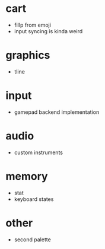 # cart
* fillp from emoji
* input syncing is kinda weird

# graphics
* tline

# input
* gamepad backend implementation

# audio
* custom instruments

# memory
* stat
* keyboard states

# other
* second palette